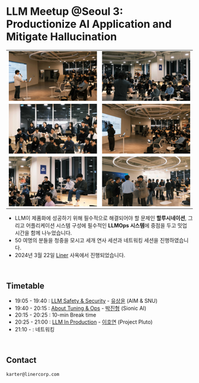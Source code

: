# LLM Meetup @Seoul 3: Productionize AI Application and Mitigate Hallucination

|                            |                            |
| -------------------------- | -------------------------- |
| ![](/Seoul/3/assets/1.jpg) | ![](/Seoul/3/assets/2.jpg) |
| ![](/Seoul/3/assets/3.jpg) | ![](/Seoul/3/assets/4.jpg) |
| ![](/Seoul/3/assets/5.jpg) | ![](/Seoul/3/assets/6.jpg) |

- LLM이 제품화에 성공하기 위해 필수적으로 해결되어야 할 문제인 **할루시네이션**, 그리고 어플리케이션 시스템 구성에 필수적인 **LLMOps 시스템**에 중점을 두고 밋업 시간을 함께 나누었습니다.
- 50 여명의 분들을 청중을 모시고 세개 연사 세션과 네트워킹 세션을 진행하였습니다.
- 2024년 3월 22일 [Liner](https://getliner.com/en) 사옥에서 진행되었습니다.

<br>

## Timetable

- 19:05 - 19:40 : [LLM Safety & Security](/Seoul/3/1-llm-safety-and-security.pdf) - [유상윤](https://www.linkedin.com/in/sangyoon-david-yu-391501225/) (AIM & SNU)
- 19:40 - 20:15 : [About Tuning & Ops](/Seoul/3/2-about-tuning-and-ops.pdf) - [박진형](https://www.linkedin.com/in/sigridjineth/) (Sionic AI)
- 20:15 - 20:25 : 10-min Break time
- 20:25 - 21:00 : [LLM In Production](/Seoul/3/3-llm-in-production.pdf) - [이호연](https://www.linkedin.com/in/hoyeon-lee-a58702117/) (Project Pluto)
- 21:10 - : 네트워킹

<br>

## Contact

```
karter@linercorp.com
```
